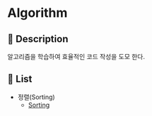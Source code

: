 # Algorithm

## :book: Description

알고리즘을 학습하여 효율적인 코드 작성을 도모 한다.

## :pencil: List

- 정렬(Sorting)
  - [Sorting](./Sorting)